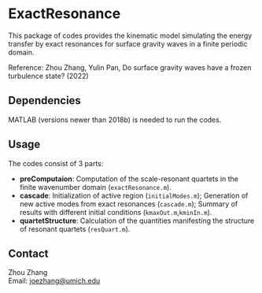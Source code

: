# ExactResonance
This package of codes provides the kinematic model simulating the energy transfer by exact resonances for surface gravity waves in a finite periodic domain.

Reference: Zhou Zhang, Yulin Pan, Do surface gravity waves have a frozen turbulence state? (2022)

## Dependencies
MATLAB (versions newer than 2018b) is needed to run the codes.

## Usage
The codes consist of 3 parts:
* __preComputaion__: Computation of the scale-resonant quartets in the finite wavenumber domain (`exactResonance.m`).
* __cascade__: Initialization of active region (`initialModes.m`); Generation of new active modes from exact resonances (`cascade.m`); Summary of results with different initial conditions (`kmaxOut.m`,`kminIn.m`).
* __quartetStructure__: Calculation of the quantities manifesting the structure of resonant quartets (`resQuart.m`).

## Contact
Zhou Zhang \
Email: joezhang@umich.edu

